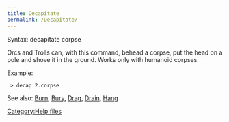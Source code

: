 ```yaml
---
title: Decapitate
permalink: /Decapitate/
---
```


Syntax: decapitate corpse

Orcs and Trolls can, with this command, behead a corpse, put the head on
a pole and shove it in the ground. Works only with humanoid corpses.

Example:

` > decap 2.corpse`

See also: [Burn](Burn "wikilink"), [Bury](Bury "wikilink"),
[Drag](Drag "wikilink"), [Drain](Drain "wikilink"),
[Hang](Hang "wikilink")

[Category:Help files](Category:Help_files "wikilink")